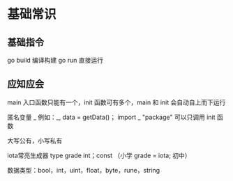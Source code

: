 # 基础常识

## 基础指令

go build 编译构建
go run 直接运行

## 应知应会

main 入口函数只能有一个，init 函数可有多个，main 和 init 会自动自上而下运行

匿名变量 _ 例如：_, data = getData()； import _ "package" 可以只调用 init 函数

大写公有，小写私有

iota常亮生成器  type grade int；const （小学 grade = iota; 初中）

数据类型：bool，int，uint，float，byte，rune，string